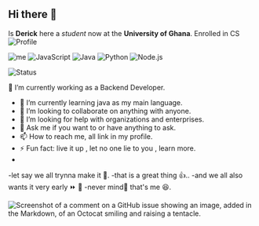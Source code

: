 ## Hi there 👋
Is **Derick** here a _student_ now at the **University of Ghana**.
Enrolled in CS
![Profile](https://github-readme-stats.vercel.app/api?username=DerrickObeng&theme=default&show_icons=true&hide_border=true&count_private=true)

![me](https://github-readme-stats.vercel.app/api?username=DerrickObeng&theme=default&show_icons=true&hide_border=true&count_private=true&rank_icon=github&custom_title=Derick%20Obeng's%20GitHub%20Stats
)
![JavaScript](https://img.shields.io/badge/JavaScript-yellow?logo=javascript&logoColor=white&style=flat-square)
![Java](https://img.shields.io/badge/Java-orange?logo=java&logoColor=white&style=flat-square)
![Python](https://img.shields.io/badge/Python-blue?logo=python&logoColor=white&style=flat-square)
![Node.js](https://img.shields.io/badge/Node.js-green?logo=node.js&logoColor=white&style=flat-square)


![Status](https://img.shields.io/badge/status-active-brightgreen?java&logoColor=white&style=flat-square
)






<!--
**Derick-Obeng/Derick-Obeng** is a ✨ _special_ ✨ repository because its `README.md` (this file) appears on your GitHub profile.

Here are some ideas to get you started:


- 🔭 I’m currently working on ...
- 🌱 I’m currently learning ...
- 👯 I’m looking to collaborate on ...
- 🤔 I’m looking for help with ...
- 💬 Ask me about ...
- 📫 How to reach me: ...
- 😄 Pronouns: ...
- ⚡ Fun fact: ...
-->
🔭 I’m currently working as a Backend Developer.
- 🌱 I’m currently learning java as my main language.
- 👯 I’m looking to collaborate on anything with anyone.
- 🤔 I’m looking for help with organizations and enterprises.
- 💬 Ask me if you want to or have anything to ask.
- 📫 How to reach me, all link in my profile.
- ⚡ Fun fact: live it up , let no one lie to you , learn more.
- 






-let say we all trynna make it 🥇. 
-that is a great thing 👍..
-and we all also wants it very early ⏩ 🚤
-never mind🙂 that's me 😆.


![Screenshot of a comment on a GitHub issue showing an image, added in the Markdown, of an Octocat smiling and raising a tentacle.](https://myoctocat.com/assets/images/base-octocat.svg)
